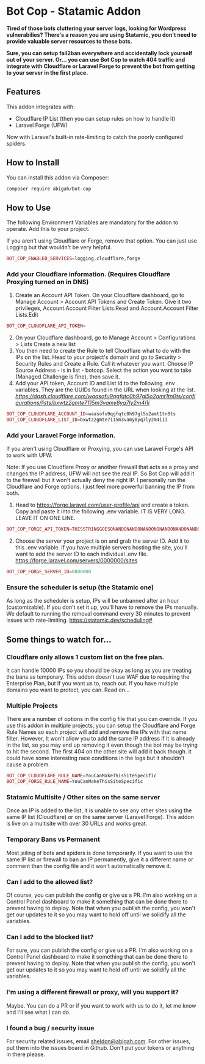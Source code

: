 # Bot Cop - Statamic Addon

**Tired of those bots cluttering your server logs, looking for Wordpress vulnerabilies? There's
a reason you are using Statamic, you don't need to provide valuable server resources to these
bots.**

**Sure, you can setup fail2ban everywhere and accidentally lock yourself out of your server.
Or... you can use Bot Cop to watch 404 traffic and integrate with Cloudflare or
Laravel Forge to prevent the bot from getting to your server in the first place.**

## Features

This addon integrates with:

- Cloudflare IP List (then you can setup rules on how to handle it)
- Laravel Forge (UFW)

Now with Laravel's built-in rate-limiting to catch the poorly configured spiders.

## How to Install

You can install this addon via Composer:

```bash
composer require abigah/bot-cop
```

## How to Use

The following Environment Variables are mandatory for the addon to operate.
Add this to your project.

If you aren't using Cloudflare or Forge, remove that option. You can just use Logging but that wouldn't
be very helpful.

```php
BOT_COP_ENABLED_SERVICES=logging,cloudflare,forge
```

### Add your Cloudflare information. (Requires Cloudflare Proxying turned on in DNS)
1. Create an Account API Token. On your Cloudflare dashboard, go to Manage Account > Account API Tokens and Create Token. 
Give it two privileges, Account.Account Filter Lists.Read and Account.Account Filter Lists.Edit
```php
BOT_COP_CLOUDFLARE_API_TOKEN=
```
2. On your Cloudflare dashboard, go to Manage Account > Configurations > Lists Create a new list
3. You then need to create the Rule to tell Cloudflare what to do with the IPs on the list. Head to your project's domain and go to Security > Security Rules and Create a Rule.
Call it whatever you want. Choose IP Source Address - is in list - botcop. Select the action you want to take (Managed Challenge is fine), then save it.
4. Add your API token, Account ID and List Id to the following .env variables. They are the UUIDs found in the URL when looking at the list.
_https://dash.cloudflare.com/waasofu9qgfqtc0h97gl5o2amt1tn0ts/configurations/lists/bxwtz2gmte7115m3vamy8yq7ly2m4i1i_
```php
BOT_COP_CLOUDFLARE_ACCOUNT_ID=waasofu9qgfqtc0h97gl5o2amt1tn0ts
BOT_COP_CLOUDFLARE_LIST_ID=bxwtz2gmte7115m3vamy8yq7ly2m4i1i
```
### Add your Laravel Forge information. 
If you aren't using Cloudflare or Proxying, you can use Laravel Forge's API to work with UFW.

Note: If you use Cloudflare Proxy or another firewall that acts as a proxy and changes the IP address, UFW will not see the real IP. So Bot Cop will add it to the firewall but it won't actually deny the right IP. I personally run the Cloudflare and Forge options. I just feel more powerful banning the IP from both. 

1. Head to https://forge.laravel.com/user-profile/api and create a token. Copy and paste it into the following .env variable. 
IT IS VERY LONG. LEAVE IT ON ONE LINE.
```php
BOT_COP_FORGE_API_TOKEN=THISSTRINGGOESONANDONANDONANDONONANDONANDONANDONONANDONANDONANDONONANDONANDONANDONONANDONANDONANDONONANDONANDONANDONONANDONANDONANDONONANDONANDONANDON
```
2. Choose the server your project is on and grab the server ID. Add it to this .env variable. If you have multiple servers hosting the site, you'll want to add the server ID to each individual .env file.
https://forge.laravel.com/servers/0000000/sites
```php
BOT_COP_FORGE_SERVER_ID=0000000
```
### Ensure the scheduler is setup (the Statamic one)
As long as the scheduler is setup, IPs will be unbanned after an hour (customizable). If you don't set it up, you'll have to remove the IPs manually. We default to running the removal command every 30 minutes to prevent issues with rate-limiting.
https://statamic.dev/scheduling#

## Some things to watch for...

### Cloudflare only allows 1 custom list on the free plan.
It can handle 10000 IPs so you should be okay as long as you are treating the bans as temporary. This addon doesn't use WAF due to requiring the Enterprise Plan, but if you want us to, reach out. If you have multiple domains you want to protect, you can. Read on...

### Multiple Projects
There are a number of options in the config file that you can override. If you use this addon in multiple projects, you can setup the Cloudflare and Forge Rule Names so each project will add and remove the IPs with that name filter. However, It won't allow you to add the same IP address if it is already in the list, so you may end up removing it even though the bot may be trying to hit the second. The first 404 on the other site will add it back though. it could have some interesting race conditions in the logs but it shouldn't cause a problem.

```php
BOT_COP_CLOUDFLARE_RULE_NAME=YouCanMakeThisSiteSpecific
BOT_COP_FORGE_RULE_NAME=YouCanMakeThisSiteSpecific
```

### Statamic Multisite / Other sites on the same server
Once an IP is added to the list, it is unable to see any other sites using the same IP list (Cloudflare) or on the same server (Laravel Forge). This addon is live on a multisite with over 30 URLs and works great.

### Temporary Bans vs Permanent
Most jailing of bots and spiders is done temporarily. If you want to use the same IP list or firewall to ban an IP permanently, give it a different name or comment than the config file and it won't automatically remove it.

### Can I add to the allowed list?
Of course, you can publish the config or give us a PR. I'm also working on a Control Panel dashboard to make it something that can be done there to prevent having to deploy. Note that when you publish the config, you won't get our updates to it so you may want to hold off until we solidify all the variables.

### Can I add to the blocked list?
For sure, you can publish the config or give us a PR. I'm also working on a Control Panel dashboard to make it something that can be done there to prevent having to deploy. Note that when you publish the config, you won't get our updates to it so you may want to hold off until we solidify all the variables.

### I'm using a different firewall or proxy, will you support it?
Maybe. You can do a PR or if you want to work with us to do it, let me know and I'll see what I can do.

### I found a bug / security issue
For security related issues, email sheldon@abigah.com. For other issues, put them into the issues board in Github. Don't put your tokens or anything in there please.




